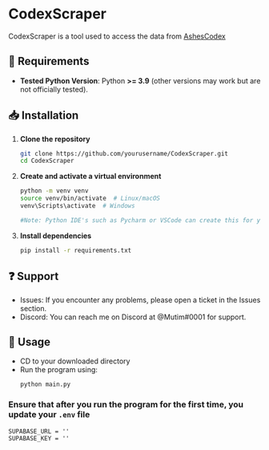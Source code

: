 # CodexScraper

CodexScraper is a tool used to access the data from [AshesCodex](https://ashescodex.com/)  

## 🔧 Requirements  
- **Tested Python Version**: Python **>= 3.9** (other versions may work but are not officially tested).  

## 📥 Installation  
1. **Clone the repository**  
   ```sh
   git clone https://github.com/yourusername/CodexScraper.git
   cd CodexScraper

2. **Create and activate a virtual environment**
    ```sh
   python -m venv venv
   source venv/bin/activate  # Linux/macOS
   venv\Scripts\activate  # Windows

   #Note: Python IDE's such as Pycharm or VSCode can create this for you.

3. **Install dependencies**
    ```sh
   pip install -r requirements.txt

## ❓ Support
- Issues: If you encounter any problems, please open a ticket in the Issues section.
- Discord: You can reach me on Discord at @Mutim#0001 for support.

## 🚀 Usage
- CD to your downloaded directory
- Run the program using:
    ```
    python main.py
    ```
### Ensure that after you run the program for the first time, you update your `.env` file
    SUPABASE_URL = ''
    SUPABASE_KEY = ''


